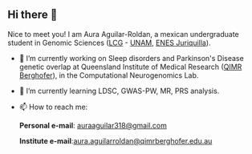 ## Hi there 👋

Nice to meet you! I am Aura Aguilar-Roldan, a mexican undergraduate student in Genomic Sciences ([LCG](https://lcgej.unam.mx/) - [UNAM](https://www.unam.mx/), [ENES Juriquilla](https://www.enesjuriquilla.unam.mx/)). 

- 🔭 I’m currently working on Sleep disorders and Parkinson's Disease genetic overlap at Queensland Institute of Medical Research ([QIMR Berghofer](https://www.qimrberghofer.edu.au/our-research/mental-health-and-neuroscience/computational-neurogenomics/)), in the Computational Neurogenomics Lab.
- 🌱 I’m currently learning LDSC, GWAS-PW, MR, PRS analysis.
- 📫 How to reach me:
  
    **Personal e-mail**: auraaguilar318@gmail.com
  
    **Institute e-mail**:aura.aguilarroldan@qimrberghofer.edu.au
